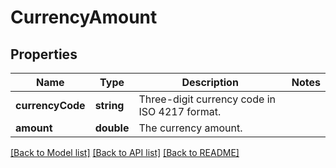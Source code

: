 # CurrencyAmount

## Properties
Name | Type | Description | Notes
------------ | ------------- | ------------- | -------------
**currencyCode** | **string** | Three-digit currency code in ISO 4217 format. | 
**amount** | **double** | The currency amount. | 

[[Back to Model list]](../README.md#documentation-for-models) [[Back to API list]](../README.md#documentation-for-api-endpoints) [[Back to README]](../README.md)



